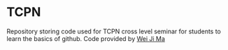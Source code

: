 # TCPN
Repository storing code used for TCPN cross level seminar for students to learn the basics of github. Code provided by [Wei Ji Ma](http://www.cns.nyu.edu/malab/)
